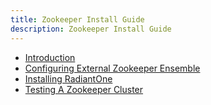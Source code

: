 ```yaml
---
title: Zookeeper Install Guide
description: Zookeeper Install Guide
---
```


- [Introduction](01-introduction.md)
- [Configuring External Zookeeper Ensemble](02-configuring-external-zookeeper-ensemble.md)
- [Installing RadiantOne](03-installing-radiantone.md)
- [Testing A Zookeeper Cluster](04-testing-a-zookeeper-cluster.md)

